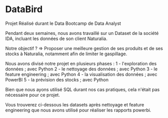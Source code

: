 # DataBird
Projet Réalisé durant le Data Bootcamp de Data Analyst

Pendant deux semaines, nous avons travaillé sur un Dataset de la société IDA, incluant les données de son client Naturalia. 

Notre objectif ? 
=> Proposer une meilleure gestion de ses produits et de ses stocks à Naturalia, notamment afin de limiter le gaspillage.

Nous avons divisé notre projet en plusieurs phases : 
1 - l'exploration des données ; avec Python
2 - le nettoyage des données ; avec Python
3 - le feature engineering ; avec Python
4 - la visualisation des données ; avec PowerBI
5 - la prévision des stocks ; avec Python

Bien que nous ayons utilisé SQL durant nos cas pratiques, cela n'était pas nécessaire pour ce projet.

Vous trouverez ci-dessous les datasets après nettoyage et feature engineering que nous avons utilisé pour réaliser les rapports powerbi.
